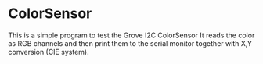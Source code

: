 # ColorSensor
This is a simple program to test the Grove I2C ColorSensor
It reads the color as RGB channels and then print them 
to the serial monitor together with X,Y conversion (CIE system).
